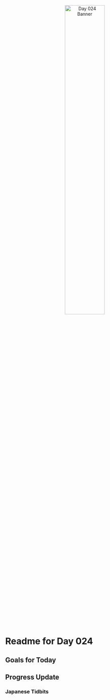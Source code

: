 <div align="center">
 <img src="../../Images/image_024.jpg" alt="Day 024 Banner" width="50%">
</div>

# Readme for Day 024

## Goals for Today

## Progress Update

### Japanese Tidbits


